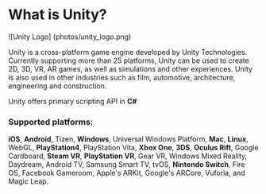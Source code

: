# What is Unity?

![Unity Logo] (photos/unity_logo.png)

Unity is a cross-platform game engine developed by Unity Technologies. Currently supporting more than 25 platforms, Unity can be used to create 2D, 3D, VR, AR games, as well as simulations and other experiences. Unity is also used in other industries such as film, automotive, architecture, engineering and construction.

Unity offers primary scripting API in **C#**

### Supported platforms:
**iOS**, **Android**, Tizen, **Windows**, Universal Windows Platform, **Mac**, **Linux**, WebGL, **PlayStation4**, PlayStation Vita, **Xbox One**, **3DS**, **Oculus Rift**, Google Cardboard, **Steam VR**, **PlayStation VR**, Gear VR, Windows Mixed Reality, Daydream, Android TV, Samsung Smart TV, tvOS, **Nintendo Switch**, Fire OS, Facebook Gameroom, Apple's ARKit, Google's ARCore, Vuforia, and Magic Leap. 






